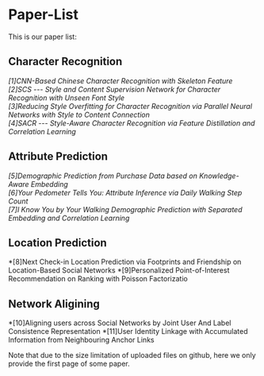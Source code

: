 # Paper-List

This is our paper list:

##  Character Recognition
  *[1]CNN-Based Chinese Character Recognition with Skeleton Feature* <br>
  *[2]SCS --- Style and Content Supervision Network for Character Recognition with Unseen Font Style* <br>
  *[3]Reducing Style Overfitting for Character Recognition via Parallel Neural Networks with Style to Content Connection* <br>
  *[4]SACR --- Style-Aware Character Recognition via Feature Distillation and Correlation Learning* <br>

##  Attribute Prediction
  *[5]Demographic Prediction from Purchase Data based on Knowledge-Aware Embedding* <br>
  *[6]Your Pedometer Tells You: Attribute Inference via Daily Walking Step Count* <br>
  *[7]I Know You by Your Walking Demographic Prediction with Separated Embedding and Correlation Learning* <br>

 ## Location Prediction
  *[8]Next Check-in Location Prediction via Footprints and Friendship on Location-Based Social Networks
  *[9]Personalized Point-of-Interest Recommendation on Ranking with Poisson Factorizatio
  
 ## Network Aligining
   *[10]Aligning users across Social Networks by Joint User And Label Consistence Representation
   *[11]User Identity Linkage with Accumulated Information from Neighbouring Anchor Links


Note that due to the size limitation of uploaded files on github, here we only provide the first page of some paper. 
